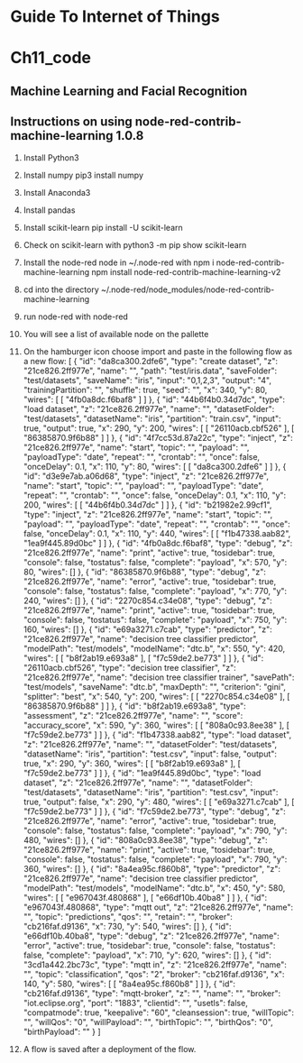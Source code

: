 
# Guide To Internet of Things
# Ch11_code
## Machine Learning and Facial Recognition

## Instructions on using node-red-contrib-machine-learning 1.0.8

1. Install Python3
2. Install numpy
   pip3 install numpy
3. Install Anaconda3
4. Install pandas
5. Install scikit-learn
   pip install -U scikit-learn
6. Check on scikit-learn with
   python3 -m pip show scikit-learn
7. Install the node-red node in ~/.node-red with
 npm i node-red-contrib-machine-learning
 npm install node-red-contrib-machine-learning-v2
8. cd into the directory
   ~/.node-red/node_modules/node-red-contrib-machine-learning
9. run node-red with
   node-red
10. You will see a list of available node on the pallette
11. On the hamburger icon choose import and paste in the following flow as a new flow:
[
    {
        "id": "da8ca300.2dfe6",
        "type": "create dataset",
        "z": "21ce826.2ff977e",
        "name": "",
        "path": "test/iris.data",
        "saveFolder": "test/datasets",
        "saveName": "iris",
        "input": "0,1,2,3",
        "output": "4",
        "trainingPartition": "",
        "shuffle": true,
        "seed": "",
        "x": 340,
        "y": 80,
        "wires": [
            [
                "4fb0a8dc.f6baf8"
            ]
        ]
    },
    {
        "id": "44b6f4b0.34d7dc",
        "type": "load dataset",
        "z": "21ce826.2ff977e",
        "name": "",
        "datasetFolder": "test/datasets",
        "datasetName": "iris",
        "partition": "train.csv",
        "input": true,
        "output": true,
        "x": 290,
        "y": 200,
        "wires": [
            [
                "26110acb.cbf526"
            ],
            [
                "86385870.9f6b88"
            ]
        ]
    },
    {
        "id": "4f7cc53d.87a22c",
        "type": "inject",
        "z": "21ce826.2ff977e",
        "name": "start",
        "topic": "",
        "payload": "",
        "payloadType": "date",
        "repeat": "",
        "crontab": "",
        "once": false,
        "onceDelay": 0.1,
        "x": 110,
        "y": 80,
        "wires": [
            [
                "da8ca300.2dfe6"
            ]
        ]
    },
    {
        "id": "d3e9e7ab.a06d68",
        "type": "inject",
        "z": "21ce826.2ff977e",
        "name": "start",
        "topic": "",
        "payload": "",
        "payloadType": "date",
        "repeat": "",
        "crontab": "",
        "once": false,
        "onceDelay": 0.1,
        "x": 110,
        "y": 200,
        "wires": [
            [
                "44b6f4b0.34d7dc"
            ]
        ]
    },
    {
        "id": "b21982e2.99cf1",
        "type": "inject",
        "z": "21ce826.2ff977e",
        "name": "start",
        "topic": "",
        "payload": "",
        "payloadType": "date",
        "repeat": "",
        "crontab": "",
        "once": false,
        "onceDelay": 0.1,
        "x": 110,
        "y": 440,
        "wires": [
            [
                "f1b47338.aab82",
                "1ea9f445.89d0bc"
            ]
        ]
    },
    {
        "id": "4fb0a8dc.f6baf8",
        "type": "debug",
        "z": "21ce826.2ff977e",
        "name": "print",
        "active": true,
        "tosidebar": true,
        "console": false,
        "tostatus": false,
        "complete": "payload",
        "x": 570,
        "y": 80,
        "wires": []
    },
    {
        "id": "86385870.9f6b88",
        "type": "debug",
        "z": "21ce826.2ff977e",
        "name": "error",
        "active": true,
        "tosidebar": true,
        "console": false,
        "tostatus": false,
        "complete": "payload",
        "x": 770,
        "y": 240,
        "wires": []
    },
    {
        "id": "2270c854.c34e08",
        "type": "debug",
        "z": "21ce826.2ff977e",
        "name": "print",
        "active": true,
        "tosidebar": true,
        "console": false,
        "tostatus": false,
        "complete": "payload",
        "x": 750,
        "y": 160,
        "wires": []
    },
    {
        "id": "e69a3271.c7cab",
        "type": "predictor",
        "z": "21ce826.2ff977e",
        "name": "decision tree classifier predictor",
        "modelPath": "test/models",
        "modelName": "dtc.b",
        "x": 550,
        "y": 420,
        "wires": [
            [
                "b8f2ab19.e693a8"
            ],
            [
                "f7c59de2.be773"
            ]
        ]
    },
    {
        "id": "26110acb.cbf526",
        "type": "decision tree classifier",
        "z": "21ce826.2ff977e",
        "name": "decision tree classifier trainer",
        "savePath": "test/models",
        "saveName": "dtc.b",
        "maxDepth": "",
        "criterion": "gini",
        "splitter": "best",
        "x": 540,
        "y": 200,
        "wires": [
            [
                "2270c854.c34e08"
            ],
            [
                "86385870.9f6b88"
            ]
        ]
    },
    {
        "id": "b8f2ab19.e693a8",
        "type": "assessment",
        "z": "21ce826.2ff977e",
        "name": "",
        "score": "accuracy_score",
        "x": 590,
        "y": 360,
        "wires": [
            [
                "808a0c93.8ee38"
            ],
            [
                "f7c59de2.be773"
            ]
        ]
    },
    {
        "id": "f1b47338.aab82",
        "type": "load dataset",
        "z": "21ce826.2ff977e",
        "name": "",
        "datasetFolder": "test/datasets",
        "datasetName": "iris",
        "partition": "test.csv",
        "input": false,
        "output": true,
        "x": 290,
        "y": 360,
        "wires": [
            [
                "b8f2ab19.e693a8"
            ],
            [
                "f7c59de2.be773"
            ]
        ]
    },
    {
        "id": "1ea9f445.89d0bc",
        "type": "load dataset",
        "z": "21ce826.2ff977e",
        "name": "",
        "datasetFolder": "test/datasets",
        "datasetName": "iris",
        "partition": "test.csv",
        "input": true,
        "output": false,
        "x": 290,
        "y": 480,
        "wires": [
            [
                "e69a3271.c7cab"
            ],
            [
                "f7c59de2.be773"
            ]
        ]
    },
    {
        "id": "f7c59de2.be773",
        "type": "debug",
        "z": "21ce826.2ff977e",
        "name": "error",
        "active": true,
        "tosidebar": true,
        "console": false,
        "tostatus": false,
        "complete": "payload",
        "x": 790,
        "y": 480,
        "wires": []
    },
    {
        "id": "808a0c93.8ee38",
        "type": "debug",
        "z": "21ce826.2ff977e",
        "name": "print",
        "active": true,
        "tosidebar": true,
        "console": false,
        "tostatus": false,
        "complete": "payload",
        "x": 790,
        "y": 360,
        "wires": []
    },
    {
        "id": "8a4ea95c.f860b8",
        "type": "predictor",
        "z": "21ce826.2ff977e",
        "name": "decision tree classifier predictor",
        "modelPath": "test/models",
        "modelName": "dtc.b",
        "x": 450,
        "y": 580,
        "wires": [
            [
                "e967043f.480868"
            ],
            [
                "e66df10b.40ba8"
            ]
        ]
    },
    {
        "id": "e967043f.480868",
        "type": "mqtt out",
        "z": "21ce826.2ff977e",
        "name": "",
        "topic": "predictions",
        "qos": "",
        "retain": "",
        "broker": "cb216faf.d9136",
        "x": 730,
        "y": 540,
        "wires": []
    },
    {
        "id": "e66df10b.40ba8",
        "type": "debug",
        "z": "21ce826.2ff977e",
        "name": "error",
        "active": true,
        "tosidebar": true,
        "console": false,
        "tostatus": false,
        "complete": "payload",
        "x": 710,
        "y": 620,
        "wires": []
    },
    {
        "id": "3cd1a442.2bc73c",
        "type": "mqtt in",
        "z": "21ce826.2ff977e",
        "name": "",
        "topic": "classification",
        "qos": "2",
        "broker": "cb216faf.d9136",
        "x": 140,
        "y": 580,
        "wires": [
            [
                "8a4ea95c.f860b8"
            ]
        ]
    },
    {
        "id": "cb216faf.d9136",
        "type": "mqtt-broker",
        "z": "",
        "name": "",
        "broker": "iot.eclipse.org",
        "port": "1883",
        "clientid": "",
        "usetls": false,
        "compatmode": true,
        "keepalive": "60",
        "cleansession": true,
        "willTopic": "",
        "willQos": "0",
        "willPayload": "",
        "birthTopic": "",
        "birthQos": "0",
        "birthPayload": ""
    }
]

12. A flow is saved after a deployment of the flow.
